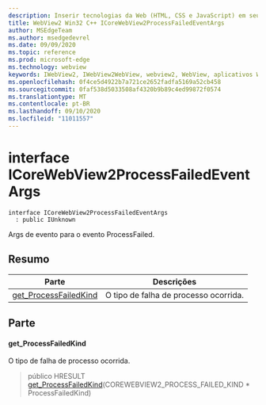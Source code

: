 ```yaml
---
description: Inserir tecnologias da Web (HTML, CSS e JavaScript) em seus aplicativos nativos com o controle WebView2 do Microsoft Edge
title: WebView2 Win32 C++ ICoreWebView2ProcessFailedEventArgs
author: MSEdgeTeam
ms.author: msedgedevrel
ms.date: 09/09/2020
ms.topic: reference
ms.prod: microsoft-edge
ms.technology: webview
keywords: IWebView2, IWebView2WebView, webview2, WebView, aplicativos Win32, Win32, Edge, ICoreWebView2, ICoreWebView2Controller, controle do navegador, HTML Edge, ICoreWebView2ProcessFailedEventArgs
ms.openlocfilehash: 0f4ce5d4922b7a721ce2652fadfa5169a52cb458
ms.sourcegitcommit: 0faf538d5033508af4320b9b89c4ed99872f0574
ms.translationtype: MT
ms.contentlocale: pt-BR
ms.lasthandoff: 09/10/2020
ms.locfileid: "11011557"
---
```

# interface ICoreWebView2ProcessFailedEventArgs 

```
interface ICoreWebView2ProcessFailedEventArgs
  : public IUnknown
```

Args de evento para o evento ProcessFailed.

## Resumo

 Parte                        | Descrições
--------------------------------|---------------------------------------------
[get_ProcessFailedKind](#get_processfailedkind) | O tipo de falha de processo ocorrida.

## Parte

#### get_ProcessFailedKind 

O tipo de falha de processo ocorrida.

> público HRESULT [get_ProcessFailedKind](#get_processfailedkind)(COREWEBVIEW2_PROCESS_FAILED_KIND * ProcessFailedKind)

